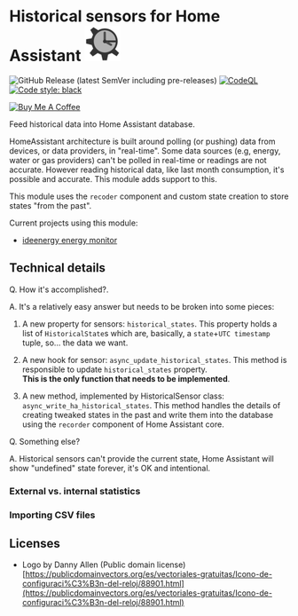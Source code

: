 #  Historical sensors for Home Assistant ![](icon-64.png)

<!-- Code and releases -->
![GitHub Release (latest SemVer including pre-releases)](https://img.shields.io/github/v/release/ldotlopez/ha-historical-sensor?include_prereleases)
[![CodeQL](https://github.com/ldotlopez/ha-historical-sensor/actions/workflows/codeql-analysis.yml/badge.svg)](https://github.com/ldotlopez/ha-historical-sensor/actions/workflows/codeql-analysis.yml)
[![Code style: black](https://img.shields.io/badge/code%20style-black-000000.svg)](https://github.com/ambv/black)

<!-- Sponsors -->
<a href="https://www.buymeacoffee.com/zepolson" target="_blank"><img src="https://cdn.buymeacoffee.com/buttons/v2/default-yellow.png" alt="Buy Me A Coffee" style="height: 30px !important;width: 105px !important;" ></a>

Feed historical data into Home Assistant database. 

HomeAssistant architecture is built around polling (or pushing) data from devices, or data providers, in "real-time". Some data sources (e.g, energy, water or gas providers) can't be polled in real-time or readings are not accurate. However reading historical data, like last month consumption, it's possible and accurate. This module adds support to this.

This module uses the `recoder` component and custom state creation to store states "from the past".

Current projects using this module:

- [ideenergy energy monitor](https://github.com/ldotlopez/ha-ideenergy)


## Technical details

Q. How it's accomplished?.

A. It's a relatively easy answer but needs to be broken into some pieces:
  
  1. A new property for sensors: `historical_states`. This property holds a list of `HistoricalState`s which are, basically, a `state`+`UTC timestamp` tuple, so… the data we want.

  2. A new hook for sensor: `async_update_historical_states`. This method is responsible to update `historical_states` property.  
     **This is the only function that needs to be implemented**.

  3. A new method, implemented by HistoricalSensor class: `async_write_ha_historical_states`. This method handles the details of creating tweaked states in the past and write them into the database using the `recorder` component of Home Assistant core.

Q. Something else?

A. Historical sensors can't provide the current state, Home Assistant will show "undefined" state forever, it's OK and intentional.


### External vs. internal statistics

### Importing CSV files


## Licenses

  - Logo by Danny Allen (Public domain license)
    [https://publicdomainvectors.org/es/vectoriales-gratuitas/Icono-de-configuraci%C3%B3n-del-reloj/88901.html](https://publicdomainvectors.org/es/vectoriales-gratuitas/Icono-de-configuraci%C3%B3n-del-reloj/88901.html)
